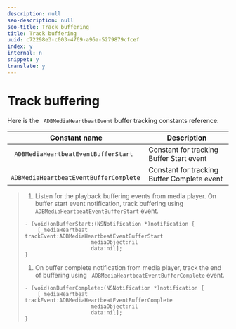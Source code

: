 ```yaml
---
description: null
seo-description: null
seo-title: Track buffering
title: Track buffering
uuid: c72298e3-c003-4769-a96a-5279879cfcef
index: y
internal: n
snippet: y
translate: y
---
```


# Track buffering

Here is the ` ADBMediaHeartbeatEvent` buffer tracking constants reference: 



|  Constant name  | Description  |
|---|---|
|  ` ADBMediaHeartbeatEventBufferStart`  | Constant for tracking Buffer Start event  |
|  ` ADBMediaHeartbeatEventBufferComplete`  | Constant for tracking Buffer Complete event  |


>1. Listen for the playback buffering events from media player. On buffer start event notification, track buffering using ` ADBMediaHeartbeatEventBufferStart` event.
>
>   ```
>   - (void)onBufferStart:(NSNotification *)notification { 
>       [_mediaHeartbeat trackEvent:ADBMediaHeartbeatEventBufferStart  
>                        mediaObject:nil  
>                        data:nil]; 
>   } 
>   
>   ```
>
>1. On buffer complete notification from media player, track the end of buffering using ` ADBMediaHeartbeatEventBufferComplete` event.
>
>   ```
>   - (void)onBufferComplete:(NSNotification *)notification { 
>       [_mediaHeartbeat trackEvent:ADBMediaHeartbeatEventBufferComplete  
>                        mediaObject:nil  
>                        data:nil]; 
>   } 
>   
>   ```
>
